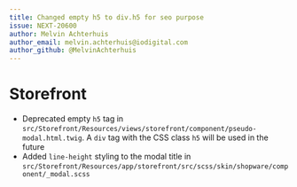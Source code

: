 ```yaml
---
title: Changed empty h5 to div.h5 for seo purpose
issue: NEXT-20600
author: Melvin Achterhuis
author_email: melvin.achterhuis@iodigital.com
author_github: @MelvinAchterhuis
---
```

# Storefront
* Deprecated empty `h5` tag in `src/Storefront/Resources/views/storefront/component/pseudo-modal.html.twig`. A `div` tag with the CSS class `h5` will be used in the future
* Added `line-height` styling to the modal title in `src/Storefront/Resources/app/storefront/src/scss/skin/shopware/component/_modal.scss` 

